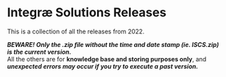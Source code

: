 # Integræ Solutions Releases

This is a collection of all the releases from 2022.  
  
***BEWARE! Only the .zip file without the time and date stamp (ie. ISCS.zip) is the current version.***  
All the others are for **knowledge base and storing purposes only**, and ***unexpected errors may occur if you try to execute a past version.***
